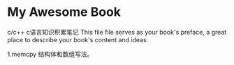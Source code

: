# My Awesome Book

c/c++
c语言知识积累笔记
This file file serves as your book's preface, a great place to describe your book's content and ideas.

1.memcpy 结构体和数组写法。
